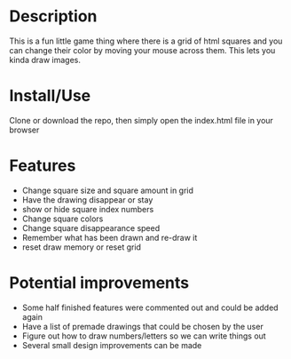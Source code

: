 # Description
This is a fun little game thing where there is a grid of html squares and you can change their color by moving your mouse across them.
This lets you kinda draw images.

# Install/Use
Clone or download the repo, then simply open the index.html file in your browser

# Features
- Change square size and square amount in grid
- Have the drawing disappear or stay
- show or hide square index numbers
- Change square colors
- Change square disappearance speed
- Remember what has been drawn and re-draw it
- reset draw memory or reset grid

# Potential improvements
- Some half finished features were commented out and could be added again
- Have a list of premade drawings that could be chosen by the user
- Figure out how to draw numbers/letters so we can write things out
- Several small design improvements can be made
